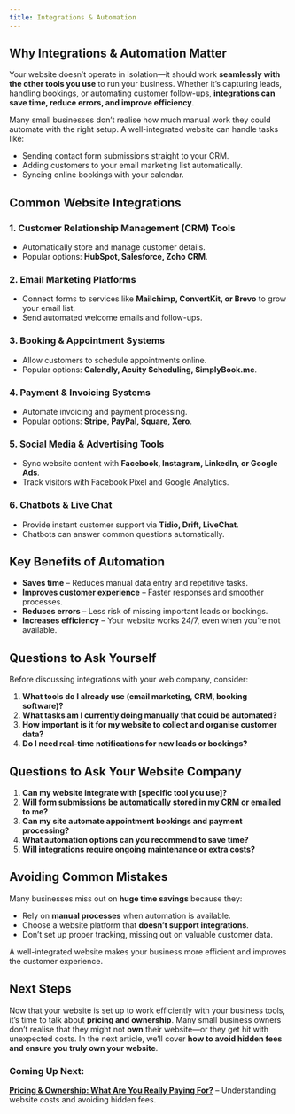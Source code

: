 ```yaml
---
title: Integrations & Automation
---
```


## Why Integrations & Automation Matter

Your website doesn’t operate in isolation—it should work **seamlessly
with the other tools you use** to run your business. Whether it’s capturing
leads, handling bookings, or automating customer follow-ups, **integrations
can save time, reduce errors, and improve efficiency**.

Many small businesses don’t realise how much manual work they could automate
with the right setup. A well-integrated website can handle tasks like:

- Sending contact form submissions straight to your CRM.
- Adding customers to your email marketing list automatically.
- Syncing online bookings with your calendar.

## Common Website Integrations

### **1. Customer Relationship Management (CRM) Tools**
- Automatically store and manage customer details.
- Popular options: **HubSpot, Salesforce, Zoho CRM**.

### **2. Email Marketing Platforms**
- Connect forms to services like **Mailchimp, ConvertKit, or Brevo** to grow your email list.
- Send automated welcome emails and follow-ups.

### **3. Booking & Appointment Systems**
- Allow customers to schedule appointments online.
- Popular options: **Calendly, Acuity Scheduling, SimplyBook.me**.

### **4. Payment & Invoicing Systems**
- Automate invoicing and payment processing.
- Popular options: **Stripe, PayPal, Square, Xero**.

### **5. Social Media & Advertising Tools**
- Sync website content with **Facebook, Instagram, LinkedIn, or Google Ads**.
- Track visitors with Facebook Pixel and Google Analytics.

### **6. Chatbots & Live Chat**
- Provide instant customer support via **Tidio, Drift, LiveChat**.
- Chatbots can answer common questions automatically.

## Key Benefits of Automation

- **Saves time** – Reduces manual data entry and repetitive tasks.
- **Improves customer experience** – Faster responses and smoother processes.
- **Reduces errors** – Less risk of missing important leads or bookings.
- **Increases efficiency** – Your website works 24/7, even when you’re not available.

## Questions to Ask Yourself

Before discussing integrations with your web company, consider:

1. **What tools do I already use (email marketing, CRM, booking software)?**
2. **What tasks am I currently doing manually that could be automated?**
3. **How important is it for my website to collect and organise customer data?**
4. **Do I need real-time notifications for new leads or bookings?**

## Questions to Ask Your Website Company

1. **Can my website integrate with [specific tool you use]?**
2. **Will form submissions be automatically stored in my CRM or emailed to me?**
3. **Can my site automate appointment bookings and payment processing?**
4. **What automation options can you recommend to save time?**
5. **Will integrations require ongoing maintenance or extra costs?**

## Avoiding Common Mistakes

Many businesses miss out on **huge time savings** because they:

- Rely on **manual processes** when automation is available.
- Choose a website platform that **doesn’t support integrations**.
- Don’t set up proper tracking, missing out on valuable customer data.

A well-integrated website makes your business more efficient and improves the
customer experience.

## Next Steps

Now that your website is set up to work efficiently with your business tools,
it’s time to talk about **pricing and ownership**. Many small business owners
don’t realise that they might not **own** their website—or they get hit with
unexpected costs. In the next article, we’ll cover **how to avoid hidden
fees and ensure you truly own your website**.

### Coming Up Next:
**[Pricing & Ownership: What Are You Really Paying For?](../pricing/)** –
Understanding website costs and avoiding hidden fees.

